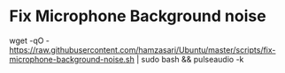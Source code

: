 # Fix Microphone Background noise

wget -qO - https://raw.githubusercontent.com/hamzasari/Ubuntu/master/scripts/fix-microphone-background-noise.sh | sudo bash && pulseaudio -k